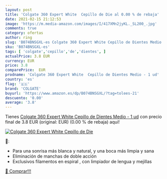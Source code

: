 ```yaml
---
layout: post
title: 'Colgate 360 Expert White  Cepillo de Die al 0.00 % de rebaja'
date: 2021-02-15 21:12:53
image: 'https://m.media-amazon.com/images/I/417XMn2jyKL._SL200_.jpg'
comments: true
category: ofertas
author: ring
slug: 'B074BNSGXL-es Colgate 360 Expert White Cepillo de Dientes Medio - 1 ud'
sku: 'B074BNSGXL-es'
tags: [ 'colgate','cepillo','de','dientes', ]
actualPrice: 3.8 EUR
currency: EUR
price: 3.8
comparePrice:  EUR
prodname: 'Colgate 360 Expert White  Cepillo de Dientes Medio - 1 ud'
country: 'es'
flag: '🇪🇸'
brand: 'COLGATE'
buyurl: 'https://www.amazon.es/dp/B074BNSGXL/?tag=tolees-21'
descuento: '0.00'
average: '3.8'
---
```


Tienes [Colgate 360 Expert White  Cepillo de Dientes Medio - 1 ud](https://www.amazon.es/dp/B074BNSGXL/?tag=tolees-21) con precio final de  3.8 EUR (original:  EUR) (0.00 %  de rebaja) aqui!

[![Colgate 360 Expert White  Cepillo de Die](https://m.media-amazon.com/images/I/417XMn2jyKL._SL200_.jpg)](https://www.amazon.es/dp/B074BNSGXL/?tag=tolees-21)

🔎:

- Para una sonrisa más blanca y natural, y una boca más limpia y sana
- Eliminación de manchas de doble acción
- Exclusivos filamentos en espiral , con limpiador de lengua y mejillas

[🛒 Comprar!!!](https://www.amazon.es/dp/B074BNSGXL/?tag=tolees-21)
